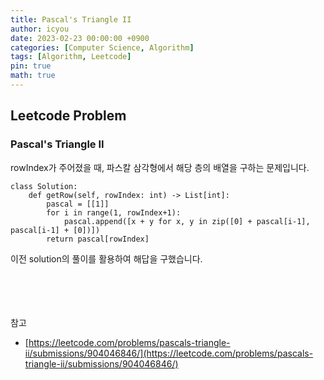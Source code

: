 ```yaml
---
title: Pascal's Triangle II
author: icyou
date: 2023-02-23 00:00:00 +0900
categories: [Computer Science, Algorithm]
tags: [Algorithm, Leetcode]
pin: true
math: true
---
```


## Leetcode Problem

### Pascal's Triangle II
rowIndex가 주어졌을 때, 파스칼 삼각형에서 해당 층의 배열을 구하는 문제입니다.

```
class Solution:
    def getRow(self, rowIndex: int) -> List[int]:
        pascal = [[1]]
        for i in range(1, rowIndex+1):
            pascal.append([x + y for x, y in zip([0] + pascal[i-1], pascal[i-1] + [0])])
        return pascal[rowIndex]
```
이전 solution의 풀이를 활용하여 해답을 구했습니다.

<br/><br/><br/><br/>
참고 
- [https://leetcode.com/problems/pascals-triangle-ii/submissions/904046846/](https://leetcode.com/problems/pascals-triangle-ii/submissions/904046846/)